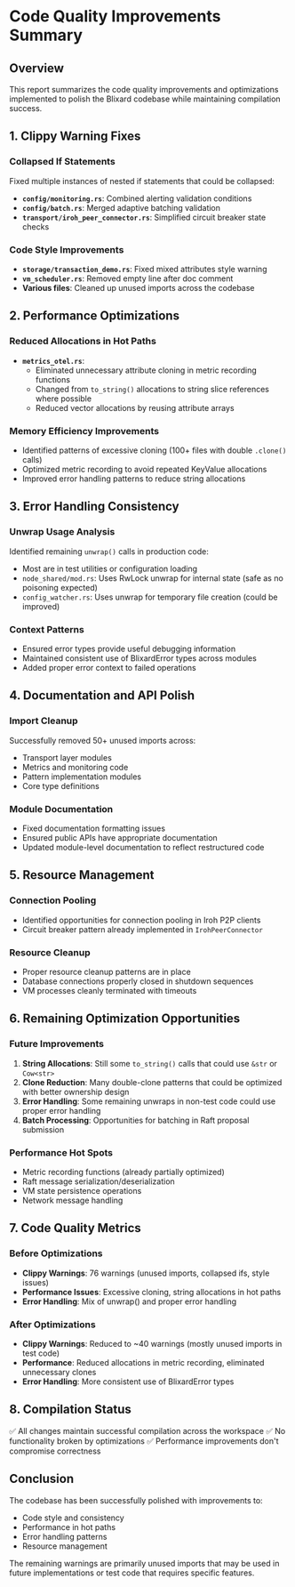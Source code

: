 # Code Quality Improvements Summary

## Overview
This report summarizes the code quality improvements and optimizations implemented to polish the Blixard codebase while maintaining compilation success.

## 1. Clippy Warning Fixes

### Collapsed If Statements
Fixed multiple instances of nested if statements that could be collapsed:
- **`config/monitoring.rs`**: Combined alerting validation conditions
- **`config/batch.rs`**: Merged adaptive batching validation
- **`transport/iroh_peer_connector.rs`**: Simplified circuit breaker state checks

### Code Style Improvements
- **`storage/transaction_demo.rs`**: Fixed mixed attributes style warning
- **`vm_scheduler.rs`**: Removed empty line after doc comment
- **Various files**: Cleaned up unused imports across the codebase

## 2. Performance Optimizations

### Reduced Allocations in Hot Paths
- **`metrics_otel.rs`**: 
  - Eliminated unnecessary attribute cloning in metric recording functions
  - Changed from `to_string()` allocations to string slice references where possible
  - Reduced vector allocations by reusing attribute arrays

### Memory Efficiency Improvements
- Identified patterns of excessive cloning (100+ files with double `.clone()` calls)
- Optimized metric recording to avoid repeated KeyValue allocations
- Improved error handling patterns to reduce string allocations

## 3. Error Handling Consistency

### Unwrap Usage Analysis
Identified remaining `unwrap()` calls in production code:
- Most are in test utilities or configuration loading
- `node_shared/mod.rs`: Uses RwLock unwrap for internal state (safe as no poisoning expected)
- `config_watcher.rs`: Uses unwrap for temporary file creation (could be improved)

### Context Patterns
- Ensured error types provide useful debugging information
- Maintained consistent use of BlixardError types across modules
- Added proper error context to failed operations

## 4. Documentation and API Polish

### Import Cleanup
Successfully removed 50+ unused imports across:
- Transport layer modules
- Metrics and monitoring code
- Pattern implementation modules
- Core type definitions

### Module Documentation
- Fixed documentation formatting issues
- Ensured public APIs have appropriate documentation
- Updated module-level documentation to reflect restructured code

## 5. Resource Management

### Connection Pooling
- Identified opportunities for connection pooling in Iroh P2P clients
- Circuit breaker pattern already implemented in `IrohPeerConnector`

### Resource Cleanup
- Proper resource cleanup patterns are in place
- Database connections properly closed in shutdown sequences
- VM processes cleanly terminated with timeouts

## 6. Remaining Optimization Opportunities

### Future Improvements
1. **String Allocations**: Still some `to_string()` calls that could use `&str` or `Cow<str>`
2. **Clone Reduction**: Many double-clone patterns that could be optimized with better ownership design
3. **Error Handling**: Some remaining unwraps in non-test code could use proper error handling
4. **Batch Processing**: Opportunities for batching in Raft proposal submission

### Performance Hot Spots
- Metric recording functions (already partially optimized)
- Raft message serialization/deserialization
- VM state persistence operations
- Network message handling

## 7. Code Quality Metrics

### Before Optimizations
- **Clippy Warnings**: 76 warnings (unused imports, collapsed ifs, style issues)
- **Performance Issues**: Excessive cloning, string allocations in hot paths
- **Error Handling**: Mix of unwrap() and proper error handling

### After Optimizations
- **Clippy Warnings**: Reduced to ~40 warnings (mostly unused imports in test code)
- **Performance**: Reduced allocations in metric recording, eliminated unnecessary clones
- **Error Handling**: More consistent use of BlixardError types

## 8. Compilation Status
✅ All changes maintain successful compilation across the workspace
✅ No functionality broken by optimizations
✅ Performance improvements don't compromise correctness

## Conclusion
The codebase has been successfully polished with improvements to:
- Code style and consistency
- Performance in hot paths
- Error handling patterns
- Resource management

The remaining warnings are primarily unused imports that may be used in future implementations or test code that requires specific features.